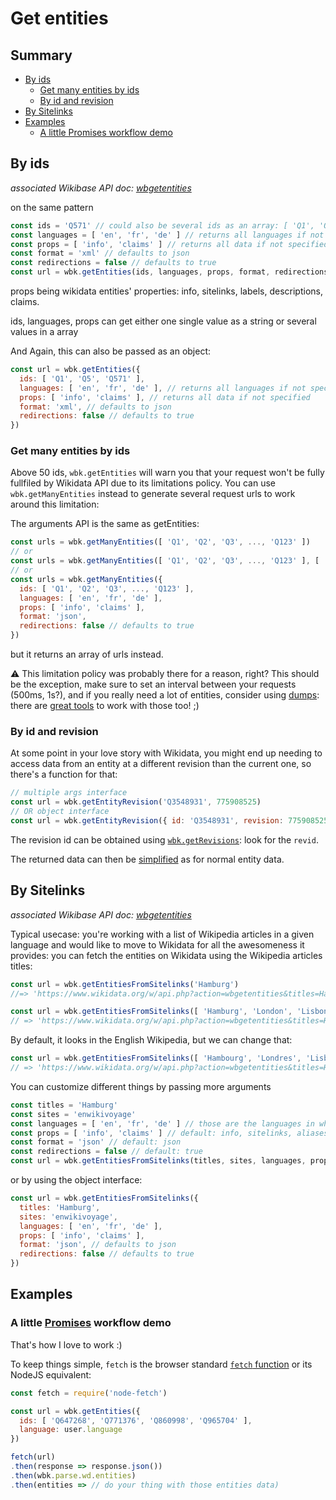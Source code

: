 # Get entities

## Summary

<!-- START doctoc generated TOC please keep comment here to allow auto update -->
<!-- DON'T EDIT THIS SECTION, INSTEAD RE-RUN doctoc TO UPDATE -->


- [By ids](#by-ids)
  - [Get many entities by ids](#get-many-entities-by-ids)
  - [By id and revision](#by-id-and-revision)
- [By Sitelinks](#by-sitelinks)
- [Examples](#examples)
  - [A little Promises workflow demo](#a-little-promises-workflow-demo)

<!-- END doctoc generated TOC please keep comment here to allow auto update -->


## By ids
*associated Wikibase API doc: [wbgetentities](https://www.wikidata.org/w/api.php?action=help&modules=wbgetentities)*

on the same pattern

```js
const ids = 'Q571' // could also be several ids as an array: [ 'Q1', 'Q5', 'Q571' ]
const languages = [ 'en', 'fr', 'de' ] // returns all languages if not specified
const props = [ 'info', 'claims' ] // returns all data if not specified
const format = 'xml' // defaults to json
const redirections = false // defaults to true
const url = wbk.getEntities(ids, languages, props, format, redirections)
```

props being wikidata entities' properties: info, sitelinks, labels, descriptions, claims.

ids, languages, props can get either one single value as a string or several values in a array


And Again, this can also be passed as an object:
```js
const url = wbk.getEntities({
  ids: [ 'Q1', 'Q5', 'Q571' ],
  languages: [ 'en', 'fr', 'de' ], // returns all languages if not specified
  props: [ 'info', 'claims' ], // returns all data if not specified
  format: 'xml', // defaults to json
  redirections: false // defaults to true
})
```

### Get many entities by ids
Above 50 ids, `wbk.getEntities` will warn you that your request won't be fully fullfiled by Wikidata API due to its limitations policy.
You can use `wbk.getManyEntities` instead to generate several request urls to work around this limitation:

The arguments API is the same as getEntities:
```js
const urls = wbk.getManyEntities([ 'Q1', 'Q2', 'Q3', ..., 'Q123' ])
// or
const urls = wbk.getManyEntities([ 'Q1', 'Q2', 'Q3', ..., 'Q123' ], [ 'en', 'fr', 'de' ], [ 'info', 'claims' ], 'json', false)
// or
const urls = wbk.getManyEntities({
  ids: [ 'Q1', 'Q2', 'Q3', ..., 'Q123' ],
  languages: [ 'en', 'fr', 'de' ],
  props: [ 'info', 'claims' ],
  format: 'json',
  redirections: false // defaults to true
})
```
but it returns an array of urls instead.

:warning: This limitation policy was probably there for a reason, right? This should be the exception, make sure to set an interval between your requests (500ms, 1s?), and if you really need a lot of entities, consider using [dumps](https://www.wikidata.org/wiki/Wikidata:Database_download#JSON_dumps_.28recommended.29): there are [great tools](https://github.com/maxlath/wikidata-filter) to work with those too! ;)


### By id and revision
At some point in your love story with Wikidata, you might end up needing to access data from an entity at a different revision than the current one, so there's a function for that:
```js
// multiple args interface
const url = wbk.getEntityRevision('Q3548931', 775908525)
// OR object interface
const url = wbk.getEntityRevision({ id: 'Q3548931', revision: 775908525 })
```

The revision id can be obtained using [`wbk.getRevisions`](https://github.com/maxlath/wikidata-sdk/blob/master/docs/get_revisions.md#get-revisions): look for the `revid`.

The returned data can then be [simplified](https://github.com/maxlath/wikidata-sdk/blob/master/docs/simplify_entities_data.md#simplify-entities-data) as for normal entity data.

## By Sitelinks
*associated Wikibase API doc: [wbgetentities](https://www.wikidata.org/w/api.php?action=help&modules=wbgetentities)*

Typical usecase: you're working with a list of Wikipedia articles in a given language and would like to move to Wikidata for all the awesomeness it provides: you can fetch the entities on Wikidata using the Wikipedia articles titles:
```js
const url = wbk.getEntitiesFromSitelinks('Hamburg')
//=> 'https://www.wikidata.org/w/api.php?action=wbgetentities&titles=Hamburg&sites=enwiki&format=json'

const url = wbk.getEntitiesFromSitelinks([ 'Hamburg', 'London', 'Lisbon' ])
// => 'https://www.wikidata.org/w/api.php?action=wbgetentities&titles=Hamburg%7CLyon%7CBerlin&sites=enwiki&format=json'
```

By default, it looks in the English Wikipedia, but we can change that:
```js
const url = wbk.getEntitiesFromSitelinks([ 'Hambourg', 'Londres', 'Lisbonne' ], 'frwiki')
// => 'https://www.wikidata.org/w/api.php?action=wbgetentities&titles=Hamburg%7CLyon%7CBerlin&sites=enwiki&format=json'
```
You can customize different things by passing more arguments
```js
const titles = 'Hamburg'
const sites = 'enwikivoyage'
const languages = [ 'en', 'fr', 'de' ] // those are the languages in which we would like the entities data
const props = [ 'info', 'claims' ] // default: info, sitelinks, aliases, labels, descriptions, claims, datatype
const format = 'json' // default: json
const redirections = false // default: true
const url = wbk.getEntitiesFromSitelinks(titles, sites, languages, props, format, redirections)
```
or by using the object interface:
```js
const url = wbk.getEntitiesFromSitelinks({
  titles: 'Hamburg',
  sites: 'enwikivoyage',
  languages: [ 'en', 'fr', 'de' ],
  props: [ 'info', 'claims' ],
  format: 'json', // defaults to json
  redirections: false // defaults to true
})
```

## Examples

### A little [Promises](https://www.promisejs.org) workflow demo
That's how I love to work :)

To keep things simple, `fetch` is the browser standard [`fetch` function](https://developer.mozilla.org/en-US/docs/Web/API/WindowOrWorkerGlobalScope/fetch) or its NodeJS equivalent:
```js
const fetch = require('node-fetch')
```

```js
const url = wbk.getEntities({
  ids: [ 'Q647268', 'Q771376', 'Q860998', 'Q965704' ],
  language: user.language
})

fetch(url)
.then(response => response.json())
.then(wbk.parse.wd.entities)
.then(entities => // do your thing with those entities data)
```
